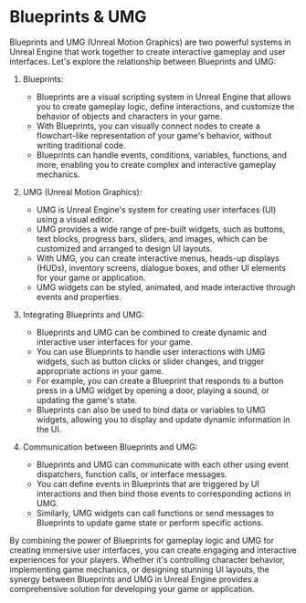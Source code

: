 # Blueprints & UMG

<p class="speechify-inbox-player">Blueprints and UMG (Unreal Motion Graphics) are two powerful systems in Unreal Engine that work together to create interactive gameplay and user interfaces. Let's explore the relationship between Blueprints and UMG:</p>
<ol>
<li class="speechify-inbox-player">
<p>Blueprints:</p>
<ul>
<li class="speechify-inbox-player">Blueprints are a visual scripting system in Unreal Engine that allows you to create gameplay logic, define interactions, and customize the behavior of objects and characters in your game.</li>
<li class="speechify-inbox-player">With Blueprints, you can visually connect nodes to create a flowchart-like representation of your game's behavior, without writing traditional code.</li>
<li class="speechify-inbox-player">Blueprints can handle events, conditions, variables, functions, and more, enabling you to create complex and interactive gameplay mechanics.</li>
</ul>
</li>
<li class="speechify-inbox-player">
<p>UMG (Unreal Motion Graphics):</p>
<ul>
<li class="speechify-inbox-player">UMG is Unreal Engine's system for creating user interfaces (UI) using a visual editor.</li>
<li class="speechify-inbox-player">UMG provides a wide range of pre-built widgets, such as buttons, text blocks, progress bars, sliders, and images, which can be customized and arranged to design UI layouts.</li>
<li class="speechify-inbox-player">With UMG, you can create interactive menus, heads-up displays (HUDs), inventory screens, dialogue boxes, and other UI elements for your game or application.</li>
<li class="speechify-inbox-player">UMG widgets can be styled, animated, and made interactive through events and properties.</li>
</ul>
</li>
<li class="speechify-inbox-player">
<p>Integrating Blueprints and UMG:</p>
<ul>
<li class="speechify-inbox-player">Blueprints and UMG can be combined to create dynamic and interactive user interfaces for your game.</li>
<li class="speechify-inbox-player">You can use Blueprints to handle user interactions with UMG widgets, such as button clicks or slider changes, and trigger appropriate actions in your game.</li>
<li class="speechify-inbox-player">For example, you can create a Blueprint that responds to a button press in a UMG widget by opening a door, playing a sound, or updating the game's state.</li>
<li class="speechify-inbox-player">Blueprints can also be used to bind data or variables to UMG widgets, allowing you to display and update dynamic information in the UI.</li>
</ul>
</li>
<li class="speechify-inbox-player">
<p>Communication between Blueprints and UMG:</p>
<ul>
<li class="speechify-inbox-player">Blueprints and UMG can communicate with each other using event dispatchers, function calls, or interface messages.</li>
<li class="speechify-inbox-player">You can define events in Blueprints that are triggered by UI interactions and then bind those events to corresponding actions in UMG.</li>
<li class="speechify-inbox-player">Similarly, UMG widgets can call functions or send messages to Blueprints to update game state or perform specific actions.</li>
</ul>
</li>
</ol>
<p class="speechify-inbox-player">By combining the power of Blueprints for gameplay logic and UMG for creating immersive user interfaces, you can create engaging and interactive experiences for your players. Whether it's controlling character behavior, implementing game mechanics, or designing stunning UI layouts, the synergy between Blueprints and UMG in Unreal Engine provides a comprehensive solution for developing your game or application.</p>